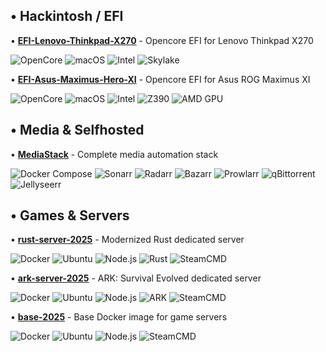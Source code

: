 ## • Hackintosh / EFI

• **[EFI-Lenovo-Thinkpad-X270](https://github.com/AngelMartinezDevops/EFI-Lenovo-Thinkpad-X270)** - Opencore EFI for Lenovo Thinkpad X270

  ![OpenCore](https://img.shields.io/badge/OpenCore-1.0.0-blue)
  ![macOS](https://img.shields.io/badge/macOS-Ventura-brightgreen?logo=apple)
  ![Intel](https://img.shields.io/badge/Intel_i5--6300U-0071C5?style=flat&logo=intel&logoColor=white)
  ![Skylake](https://img.shields.io/badge/Skylake-6th_Gen-0071C5?style=flat)

• **[EFI-Asus-Maximus-Hero-XI](https://github.com/AngelMartinezDevops/EFI-Asus-Maximus-Hero-XI)** - Opencore EFI for Asus ROG Maximus XI

  ![OpenCore](https://img.shields.io/badge/OpenCore-1.0.0-blue)
  ![macOS](https://img.shields.io/badge/macOS-Ventura-brightgreen?logo=apple)
  ![Intel](https://img.shields.io/badge/Intel_i9--9900K-0071C5?style=flat&logo=intel&logoColor=white)
  ![Z390](https://img.shields.io/badge/Z390-Coffee_Lake-0071C5?style=flat)
  ![AMD GPU](https://img.shields.io/badge/AMD_GPU-Radeon-ED1C24?style=flat&logo=amd&logoColor=white)

## • Media & Selfhosted

• **[MediaStack](https://github.com/AngelMartinezDevops/MediaStack)** - Complete media automation stack

  ![Docker Compose](https://img.shields.io/badge/Docker_Compose-2496ED?style=flat&logo=docker&logoColor=white)
  ![Sonarr](https://img.shields.io/badge/Sonarr-35C5F4?style=flat)
  ![Radarr](https://img.shields.io/badge/Radarr-FFC230?style=flat)
  ![Bazarr](https://img.shields.io/badge/Bazarr-7B68EE?style=flat)
  ![Prowlarr](https://img.shields.io/badge/Prowlarr-FF6347?style=flat)
  ![qBittorrent](https://img.shields.io/badge/qBittorrent-3BB9FF?style=flat)
  ![Jellyseerr](https://img.shields.io/badge/Jellyseerr-A020F0?style=flat)

## • Games & Servers

• **[rust-server-2025](https://github.com/AngelMartinezDevops/rust-server-2025)** - Modernized Rust dedicated server

  ![Docker](https://img.shields.io/badge/Docker-2496ED?style=flat&logo=docker&logoColor=white)
  ![Ubuntu](https://img.shields.io/badge/Ubuntu_22.04-E95420?style=flat&logo=ubuntu&logoColor=white)
  ![Node.js](https://img.shields.io/badge/Node.js_20-339933?style=flat&logo=nodedotjs&logoColor=white)
  ![Rust](https://img.shields.io/badge/Rust-000000?style=flat&logo=rust&logoColor=white)
  ![SteamCMD](https://img.shields.io/badge/SteamCMD-000000?style=flat&logo=steam&logoColor=white)

• **[ark-server-2025](https://github.com/AngelMartinezDevops/ark-server-2025)** - ARK: Survival Evolved dedicated server

  ![Docker](https://img.shields.io/badge/Docker-2496ED?style=flat&logo=docker&logoColor=white)
  ![Ubuntu](https://img.shields.io/badge/Ubuntu_22.04-E95420?style=flat&logo=ubuntu&logoColor=white)
  ![Node.js](https://img.shields.io/badge/Node.js_20-339933?style=flat&logo=nodedotjs&logoColor=white)
  ![ARK](https://img.shields.io/badge/ARK-8B4513?style=flat)
  ![SteamCMD](https://img.shields.io/badge/SteamCMD-000000?style=flat&logo=steam&logoColor=white)

• **[base-2025](https://github.com/AngelMartinezDevops/base-2025)** - Base Docker image for game servers

  ![Docker](https://img.shields.io/badge/Docker-2496ED?style=flat&logo=docker&logoColor=white)
  ![Ubuntu](https://img.shields.io/badge/Ubuntu_22.04-E95420?style=flat&logo=ubuntu&logoColor=white)
  ![Node.js](https://img.shields.io/badge/Node.js_20-339933?style=flat&logo=nodedotjs&logoColor=white)
  ![SteamCMD](https://img.shields.io/badge/SteamCMD-000000?style=flat&logo=steam&logoColor=white)
